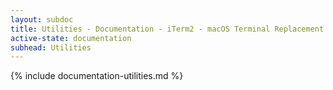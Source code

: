 ```yaml
---
layout: subdoc
title: Utilities - Documentation - iTerm2 - macOS Terminal Replacement
active-state: documentation
subhead: Utilities
---
```

{% include documentation-utilities.md %}

